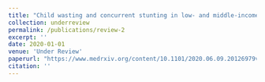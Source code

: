 ```yaml
---
title: "Child wasting and concurrent stunting in low- and middle-income countries"
collection: underreview
permalink: /publications/review-2
excerpt: ''
date: 2020-01-01
venue: 'Under Review'
paperurl: "https://www.medrxiv.org/content/10.1101/2020.06.09.20126979v1"
citation: ''
---
```

